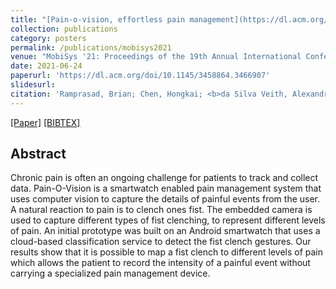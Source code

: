 ```yaml
---
title: "[Pain-o-vision, effortless pain management](https://dl.acm.org/doi/10.1145/3458864.3466907)"
collection: publications
category: posters
permalink: /publications/mobisys2021
venue: "MobiSys '21: Proceedings of the 19th Annual International Conference on Mobile Systems, Applications, and Services"
date: 2021-06-24
paperurl: 'https://dl.acm.org/doi/10.1145/3458864.3466907'
slidesurl:
citation: 'Ramprasad, Brian; Chen, Hongkai; <b>da Silva Veith, Alexandre</b>; Truong, Khai; de Lara, Eyal.'
---
```

[[Paper]](http://aveith.github.io/files/mobisys2021.pdf) [[BIBTEX]](http://aveith.github.io/files/mobisys2021.bib)



## Abstract
Chronic pain is often an ongoing challenge for patients to track and collect data. Pain-O-Vision is a smartwatch enabled pain management system that uses computer vision to capture the details of painful events from the user. A natural reaction to pain is to clench ones fist. The embedded camera is used to capture different types of fist clenching, to represent different levels of pain. An initial prototype was built on an Android smartwatch that uses a cloud-based classification service to detect the fist clench gestures. Our results show that it is possible to map a fist clench to different levels of pain which allows the patient to record the intensity of a painful event without carrying a specialized pain management device.



